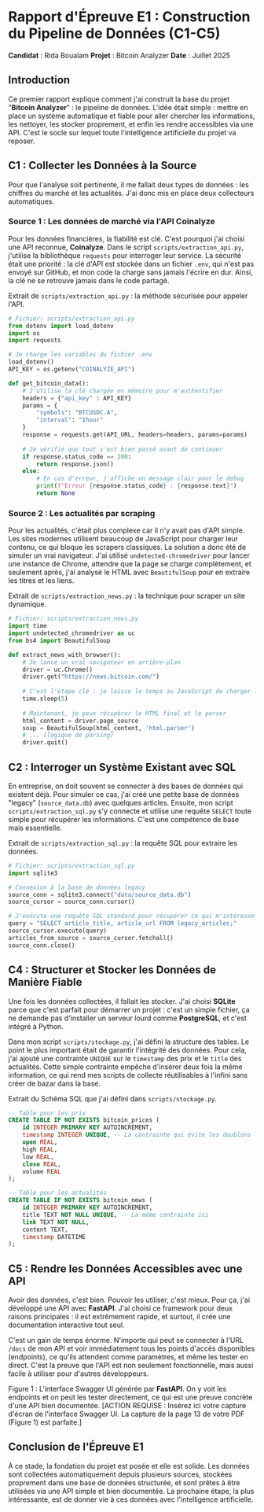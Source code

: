 # Rapport d'Épreuve E1 : Construction du Pipeline de Données (C1-C5)

**Candidat** : Rida Boualam
**Projet** : Bitcoin Analyzer
**Date** : Juillet 2025

## Introduction

Ce premier rapport explique comment j'ai construit la base du projet "**Bitcoin Analyzer**" : le pipeline de données. L'idée était simple : mettre en place un système automatique et fiable pour aller chercher les informations, les nettoyer, les stocker proprement, et enfin les rendre accessibles via une API. C'est le socle sur lequel toute l'intelligence artificielle du projet va reposer.

## C1 : Collecter les Données à la Source

Pour que l'analyse soit pertinente, il me fallait deux types de données : les chiffres du marché et les actualités. J'ai donc mis en place deux collecteurs automatiques.

### Source 1 : Les données de marché via l'API Coinalyze

Pour les données financières, la fiabilité est clé. C'est pourquoi j'ai choisi une API reconnue, **Coinalyze**. Dans le script `scripts/extraction_api.py`, j'utilise la bibliothèque `requests` pour interroger leur service. La sécurité était une priorité : la clé d'API est stockée dans un fichier `.env`, qui n'est pas envoyé sur GitHub, et mon code la charge sans jamais l'écrire en dur. Ainsi, la clé ne se retrouve jamais dans le code partagé.

Extrait de `scripts/extraction_api.py` : la méthode sécurisée pour appeler l'API.

```python
# Fichier: scripts/extraction_api.py
from dotenv import load_dotenv
import os
import requests

# Je charge les variables du fichier .env
load_dotenv()
API_KEY = os.getenv("COINALYZE_API")

def get_bitcoin_data():
    # J'utilise la clé chargée en mémoire pour m'authentifier
    headers = {"api_key" : API_KEY}
    params = {
        "symbols": "BTCUSDC.A",
        "interval": "1hour"
    }
    response = requests.get(API_URL, headers=headers, params=params)
    
    # Je vérifie que tout s'est bien passé avant de continuer
    if response.status_code == 200:
        return response.json()
    else:
        # En cas d'erreur, j'affiche un message clair pour le debug
        print(f"Erreur {response.status_code} : {response.text}")
        return None
```

### Source 2 : Les actualités par scraping

Pour les actualités, c'était plus complexe car il n'y avait pas d'API simple. Les sites modernes utilisent beaucoup de JavaScript pour charger leur contenu, ce qui bloque les scrapers classiques. La solution a donc été de simuler un vrai navigateur. J'ai utilisé `undetected-chromedriver` pour lancer une instance de Chrome, attendre que la page se charge complètement, et seulement après, j'ai analysé le HTML avec `BeautifulSoup` pour en extraire les titres et les liens.

Extrait de `scripts/extraction_news.py` : la technique pour scraper un site dynamique.

```python
# Fichier: scripts/extraction_news.py
import time
import undetected_chromedriver as uc
from bs4 import BeautifulSoup

def extract_news_with_browser():
    # Je lance un vrai navigateur en arrière-plan
    driver = uc.Chrome()
    driver.get("https://news.bitcoin.com/")
    
    # C'est l'étape clé : je laisse le temps au JavaScript de charger le contenu
    time.sleep(5) 
    
    # Maintenant, je peux récupérer le HTML final et le parser
    html_content = driver.page_source
    soup = BeautifulSoup(html_content, 'html.parser')
    # ... (logique de parsing)
    driver.quit()
```

## C2 : Interroger un Système Existant avec SQL

En entreprise, on doit souvent se connecter à des bases de données qui existent déjà. Pour simuler ce cas, j'ai créé une petite base de données "legacy" (`source_data.db`) avec quelques articles. Ensuite, mon script `scripts/extraction_sql.py` s'y connecte et utilise une requête `SELECT` toute simple pour récupérer les informations. C'est une compétence de base mais essentielle.

Extrait de `scripts/extraction_sql.py` : la requête SQL pour extraire les données.

```python
# Fichier: scripts/extraction_sql.py
import sqlite3

# Connexion à la base de données legacy
source_conn = sqlite3.connect("data/source_data.db")
source_cursor = source_conn.cursor()

# J'exécute une requête SQL standard pour récupérer ce qui m'intéresse
query = "SELECT article_title, article_url FROM legacy_articles;"
source_cursor.execute(query)
articles_from_source = source_cursor.fetchall()
source_conn.close()
```

## C4 : Structurer et Stocker les Données de Manière Fiable

Une fois les données collectées, il fallait les stocker. J'ai choisi **SQLite** parce que c'est parfait pour démarrer un projet : c'est un simple fichier, ça ne demande pas d'installer un serveur lourd comme **PostgreSQL**, et c'est intégré à Python.

Dans mon script `scripts/stockage.py`, j'ai défini la structure des tables. Le point le plus important était de garantir l'intégrité des données. Pour cela, j'ai ajouté une contrainte `UNIQUE` sur le `timestamp` des prix et le `title` des actualités. Cette simple contrainte empêche d'insérer deux fois la même information, ce qui rend mes scripts de collecte réutilisables à l'infini sans créer de bazar dans la base.

Extrait du Schéma SQL que j'ai défini dans `scripts/stockage.py`.

```sql
-- Table pour les prix
CREATE TABLE IF NOT EXISTS bitcoin_prices (
    id INTEGER PRIMARY KEY AUTOINCREMENT,
    timestamp INTEGER UNIQUE, -- La contrainte qui évite les doublons
    open REAL,
    high REAL,
    low REAL,
    close REAL,
    volume REAL
);

-- Table pour les actualités
CREATE TABLE IF NOT EXISTS bitcoin_news (
    id INTEGER PRIMARY KEY AUTOINCREMENT,
    title TEXT NOT NULL UNIQUE, -- La même contrainte ici
    link TEXT NOT NULL,
    content TEXT,
    timestamp DATETIME
);
```

## C5 : Rendre les Données Accessibles avec une API

Avoir des données, c'est bien. Pouvoir les utiliser, c'est mieux. Pour ça, j'ai développé une API avec **FastAPI**. J'ai choisi ce framework pour deux raisons principales : il est extrêmement rapide, et surtout, il crée une documentation interactive tout seul.

C'est un gain de temps énorme. N'importe qui peut se connecter à l'URL `/docs` de mon API et voir immédiatement tous les points d'accès disponibles (endpoints), ce qu'ils attendent comme paramètres, et même les tester en direct. C'est la preuve que l'API est non seulement fonctionnelle, mais aussi facile à utiliser pour d'autres développeurs.

Figure 1 : L'interface Swagger UI générée par **FastAPI**. On y voit les endpoints et on peut les tester directement, ce qui est une preuve concrète d'une API bien documentée.
[ACTION REQUISE : Insérez ici votre capture d'écran de l'interface Swagger UI. La capture de la page 13 de votre PDF (Figure 1) est parfaite.]

## Conclusion de l'Épreuve E1

À ce stade, la fondation du projet est posée et elle est solide. Les données sont collectées automatiquement depuis plusieurs sources, stockées proprement dans une base de données structurée, et sont prêtes à être utilisées via une API simple et bien documentée. La prochaine étape, la plus intéressante, est de donner vie à ces données avec l'intelligence artificielle.